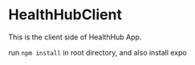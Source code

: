 # HealthHubClient

This is the client side of HealthHub App.

run ```npm install``` in root directory, and also install expo
